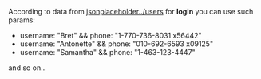 According to data from <a href="https://jsonplaceholder.typicode.com/users" target="_blank" >jsonplaceholder../users</a> for <b>login</b> you can use such params:
<ul>
<li>username: "Bret" && phone: "1-770-736-8031 x56442"</li>
<li>username: "Antonette" && phone: "010-692-6593 x09125"</li>
<li>username: "Samantha" && phone: "1-463-123-4447"</li>
</ul>
and so on..
